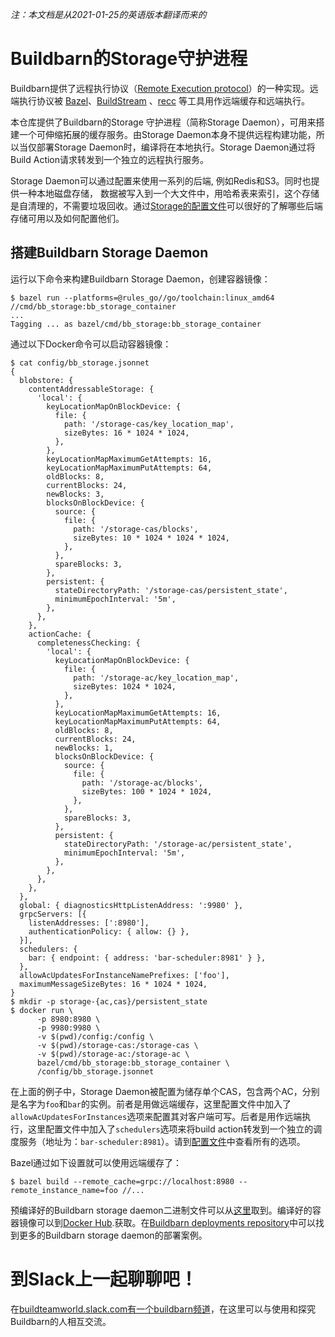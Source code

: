 *注：本文档是从2021-01-25的英语版本翻译而来的*
# Buildbarn的Storage守护进程

Buildbarn提供了远程执行协议（[Remote Execution protocol](https://github.com/bazelbuild/remote-apis)）的一种实现。远端执行协议被 [Bazel](https://bazel.build/)、[BuildStream](https://wiki.gnome.org/Projects/BuildStream/) 、[recc](https://gitlab.com/bloomberg/recc) 等工具用作远端缓存和远端执行。

本仓库提供了Buildbarn的Storage 守护进程（简称Storage Daemon），可用来搭建一个可伸缩拓展的缓存服务。由Storage Daemon本身不提供远程构建功能，所以当仅部署Storage Daemon时，编译将在本地执行。Storage Daemon通过将Build Action请求转发到一个独立的远程执行服务。

Storage Daemon可以通过配置来使用一系列的后端, 例如Redis和S3。同时也提供一种本地磁盘存储， 数据被写入到一个大文件中，用哈希表来索引，这个存储是自清理的，不需要垃圾回收。通过[Storage的配置文件]((https://github.com/buildbarn/bb-storage/blob/main/pkg/proto/configuration/blobstore/blobstore.proto))可以很好的了解哪些后端存储可用以及如何配置他们。

## 搭建Buildbarn Storage Daemon

运行以下命令来构建Buildbarn Storage Daemon，创建容器镜像：

```
$ bazel run --platforms=@rules_go//go/toolchain:linux_amd64 //cmd/bb_storage:bb_storage_container
...
Tagging ... as bazel/cmd/bb_storage:bb_storage_container
```

通过以下Docker命令可以启动容器镜像：

```
$ cat config/bb_storage.jsonnet
{
  blobstore: {
    contentAddressableStorage: {
      'local': {
        keyLocationMapOnBlockDevice: {
          file: {
            path: '/storage-cas/key_location_map',
            sizeBytes: 16 * 1024 * 1024,
          },
        },
        keyLocationMapMaximumGetAttempts: 16,
        keyLocationMapMaximumPutAttempts: 64,
        oldBlocks: 8,
        currentBlocks: 24,
        newBlocks: 3,
        blocksOnBlockDevice: {
          source: {
            file: {
              path: '/storage-cas/blocks',
              sizeBytes: 10 * 1024 * 1024 * 1024,
            },
          },
          spareBlocks: 3,
        },
        persistent: {
          stateDirectoryPath: '/storage-cas/persistent_state',
          minimumEpochInterval: '5m',
        },
      },
    },
    actionCache: {
      completenessChecking: {
        'local': {
          keyLocationMapOnBlockDevice: {
            file: {
              path: '/storage-ac/key_location_map',
              sizeBytes: 1024 * 1024,
            },
          },
          keyLocationMapMaximumGetAttempts: 16,
          keyLocationMapMaximumPutAttempts: 64,
          oldBlocks: 8,
          currentBlocks: 24,
          newBlocks: 1,
          blocksOnBlockDevice: {
            source: {
              file: {
                path: '/storage-ac/blocks',
                sizeBytes: 100 * 1024 * 1024,
              },
            },
            spareBlocks: 3,
          },
          persistent: {
            stateDirectoryPath: '/storage-ac/persistent_state',
            minimumEpochInterval: '5m',
          },
        },
      },
    },
  },
  global: { diagnosticsHttpListenAddress: ':9980' },
  grpcServers: [{
    listenAddresses: [':8980'],
    authenticationPolicy: { allow: {} },
  }],
  schedulers: {
    bar: { endpoint: { address: 'bar-scheduler:8981' } },
  },
  allowAcUpdatesForInstanceNamePrefixes: ['foo'],
  maximumMessageSizeBytes: 16 * 1024 * 1024,
}
$ mkdir -p storage-{ac,cas}/persistent_state
$ docker run \
      -p 8980:8980 \
      -p 9980:9980 \
      -v $(pwd)/config:/config \
      -v $(pwd)/storage-cas:/storage-cas \
      -v $(pwd)/storage-ac:/storage-ac \
      bazel/cmd/bb_storage:bb_storage_container \
      /config/bb_storage.jsonnet
```

在上面的例子中，Storage Daemon被配置为储存单个CAS，包含两个AC，分别是名字为`foo`和`bar`的实例。前者是用做远端缓存，这里配置文件中加入了`allowAcUpdatesForInstances`选项来配置其对客户端可写。后者是用作远端执行，这里配置文件中加入了`schedulers`选项来将build action转发到一个独立的调度服务（地址为：`bar-scheduler:8981`）。请到[配置文件](https://github.com/buildbarn/bb-storage/blob/main/pkg/proto/configuration/bb_storage/bb_storage.proto)中查看所有的选项。

Bazel通过如下设置就可以使用远端缓存了：

```
$ bazel build --remote_cache=grpc://localhost:8980 --remote_instance_name=foo //...
```

预编译好的Buildbarn storage daemon二进制文件可以从[这里](https://github.com/buildbarn/bb-storage/actions?query=event%3Apush+branch%3Amain+is%3Asuccess+workflow%3Amain)取到。编译好的容器镜像可以到[Docker Hub](https://hub.docker.com/r/buildbarn/bb-storage).获取。在[Buildbarn deployments repository](https://github.com/buildbarn/bb-deployments)中可以找到更多的Buildbarn storage daemon的部署案例。

# 到Slack上一起聊聊吧！

在[buildteamworld.slack.com有一个buildbarn频道](https://join.slack.com/t/buildteamworld/shared_invite/zt-3epswjmkj-bsCAPUtTmXEtlPcBl5C_lQ)，在这里可以与使用和探究Buildbarn的人相互交流。
